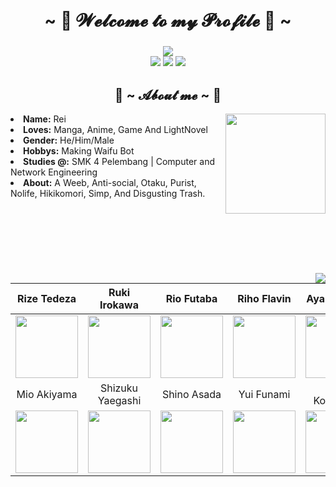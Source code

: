 <h1 align="center"><br/>~ 💖 𝓦𝓮𝓵𝓬𝓸𝓶𝓮 𝓽𝓸 𝓶𝔂 𝓟𝓻𝓸𝓯𝓲𝓵𝓮 💖 ~</h1>
<h3 align="center"><img src="https://discord.c99.nl/widget/theme-4/444776181473214465.png"/><br/>
 <img src="https://img.shields.io/badge/node.js%20-%2343853D.svg?&style=for-the-badge&logo=node.js&logoColor=white"/> <img src="https://img.shields.io/badge/javascript%20-%23323330.svg?&style=for-the-badge&logo=javascript&logoColor=%23F7DF1E"/> <img src="https://img.shields.io/badge/python%20-%231572B6.svg?&style=for-the-badge&logo=python&logoColor=white"/></h3>
 <div>
<h2 align="center"> 🦊 ~ 𝓐𝓫𝓸𝓾𝓽 𝓶𝓮 ~ 🦊 </h2>
<img src="https://raw.githubusercontent.com/Eilaluth/Eilaluth/main/img/kotegawa-rs.gif" width="160" align="right"/>
<li>
<b>Name:</b> Rei</li>
</li>
<li>
<b>Loves:</b> Manga, Anime, Game And LightNovel
</li>
<li>
<b>Gender:</b> He/Him/Male
</li>
<li>
<b>Hobbys:</b> Making Waifu Bot
</li>
<li>
<b>Studies @:</b> SMK 4 Pelembang | Computer and Network Engineering
</li>
<li>
<b>About:</b> A Weeb, Anti-social, Otaku, Purist, Nolife, Hikikomori, Simp, And Disgusting Trash.
</li>
<br/>
<br/>
<br/>
<br/>
<br/>
<br/>
<br/>
</div>
<img src="https://shields.io/badge/Y%20U%20I-M%20Y%20W%20%20I%20F%20E-white?style=for-the-badge" align="right">
<div align="left">
<table class="tg">
  <thead align="center">
    <tr>
      <th class="tg-0lax">Rize Tedeza</th>
      <th class="tg-0lax">Ruki Irokawa</th>
      <th class="tg-0lax">Rio Futaba</th>
      <th class="tg-0lax">Riho Flavin</th>
      <th class="tg-0lax">Aya Komichi</th>
    </tr>
  </thead>
  <tbody align="center">
    <tr>
      <td class="tg-0lax"><img width="100" src='https://raw.githubusercontent.com/Eilaluth/Eilaluth/main/img/rize.png'/></td>
      <td class="tg-0lax"><img width="100" src='https://raw.githubusercontent.com/Eilaluth/Eilaluth/main/img/ruki.png'/></td>
      <td class="tg-0lax"><img width="100" src='https://raw.githubusercontent.com/Eilaluth/Eilaluth/main/img/rio.png'/></td>
      <td class="tg-0lax"><img width="100" src='https://raw.githubusercontent.com/Eilaluth/Eilaluth/main/img/riho.png'/></td>
      <td class="tg-0lax"><img width="100" src='https://raw.githubusercontent.com/Eilaluth/Eilaluth/main/img/aya.png'/></td>
    </tr>
    <tr>
      <td class="tg-0lax">Mio Akiyama</td>
      <td class="tg-0lax">Shizuku Yaegashi</td>
      <td class="tg-0lax">Shino Asada</td>
      <td class="tg-0lax">Yui Funami</td>
      <td class="tg-0lax">Yui Kotegawa</td>
    </tr>
    <tr>
      <td class="tg-0lax"><img width="100" src='https://raw.githubusercontent.com/Eilaluth/Eilaluth/main/img/mio.png'/></td>
      <td class="tg-0lax"><img width="100" src='https://raw.githubusercontent.com/Eilaluth/Eilaluth/main/img/shizuku.png'/></td>
      <td class="tg-0lax"><img width="100" src='https://raw.githubusercontent.com/Eilaluth/Eilaluth/main/img/sinon.png'/></td>
      <td class="tg-0lax"><img width="100" src='https://raw.githubusercontent.com/Eilaluth/Eilaluth/main/img/funami.png'/></td>
      <td class="tg-0lax"><img width="100" src='https://raw.githubusercontent.com/Eilaluth/Eilaluth/main/img/kotegawa.png'/></td>
    </tr>
  </tbody>
</table>
</div>
